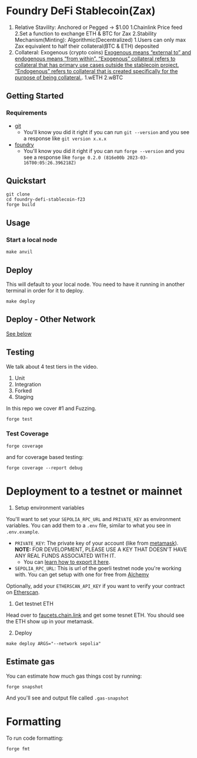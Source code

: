 # Foundry DeFi Stablecoin(Zax)

1. Relative Stavility: Anchored or Pegged -> $1.00
   1.Chainlink Price feed
   2.Set a function to exchange ETH & BTC for Zax
2.Stability Mechanism(Minting): Algorithmic(Decentralized)
   1.Users can only max Zax equivalent to half their collateral(BTC & ETH) deposited
3. Collateral: Exogenous (crypto coins)
  [ Exogenous means “external to” and endogenous means “from within”. “Exogenous” collateral refers to collateral that has primary use cases outside the stablecoin project. “Endogenous” refers to collateral that is created specifically for the purpose of being collateral.](https://blog.chain.link/stablecoins-and-proof-of-reserve/#:~:text=Exogenous%20means%20“external%20to”%20and,the%20purpose%20of%20being%20collateral).
   1.wETH
   2.wBTC    

## Getting Started

### Requirements
- [git](https://git-scm.com/book/en/v2/Getting-Started-Installing-Git)
  - You'll know you did it right if you can run `git --version` and you see a response like `git version x.x.x`
- [foundry](https://getfoundry.sh/)
  - You'll know you did it right if you can run `forge --version` and you see a response like `forge 0.2.0 (816e00b 2023-03-16T00:05:26.396218Z)`

## Quickstart

```
git clone 
cd foundry-defi-stablecoin-f23
forge build
```

## Usage

### Start a local node

```
make anvil
```

## Deploy

This will default to your local node. You need to have it running in another terminal in order for it to deploy.

```
make deploy
```

## Deploy - Other Network

[See below](#deployment-to-a-testnet-or-mainnet)

## Testing

We talk about 4 test tiers in the video. 

1. Unit
2. Integration
3. Forked
4. Staging

In this repo we cover #1 and Fuzzing. 

```
forge test
```

### Test Coverage

```
forge coverage
```

and for coverage based testing: 

```
forge coverage --report debug
```


# Deployment to a testnet or mainnet

1. Setup environment variables

You'll want to set your `SEPOLIA_RPC_URL` and `PRIVATE_KEY` as environment variables. You can add them to a `.env` file, similar to what you see in `.env.example`.

- `PRIVATE_KEY`: The private key of your account (like from [metamask](https://metamask.io/)). **NOTE:** FOR DEVELOPMENT, PLEASE USE A KEY THAT DOESN'T HAVE ANY REAL FUNDS ASSOCIATED WITH IT.
  - You can [learn how to export it here](https://metamask.zendesk.com/hc/en-us/articles/360015289632-How-to-Export-an-Account-Private-Key).
- `SEPOLIA_RPC_URL`: This is url of the goerli testnet node you're working with. You can get setup with one for free from [Alchemy](https://alchemy.com/?a=673c802981)

Optionally, add your `ETHERSCAN_API_KEY` if you want to verify your contract on [Etherscan](https://etherscan.io/).

1. Get testnet ETH

Head over to [faucets.chain.link](https://faucets.chain.link/) and get some tesnet ETH. You should see the ETH show up in your metamask.

2. Deploy

```
make deploy ARGS="--network sepolia"
```


## Estimate gas

You can estimate how much gas things cost by running:

```
forge snapshot
```

And you'll see and output file called `.gas-snapshot`


# Formatting


To run code formatting:
```
forge fmt
```